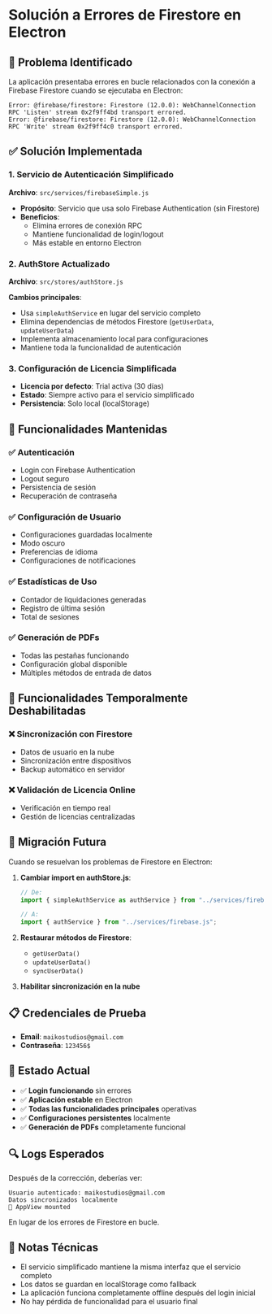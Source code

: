# Solución a Errores de Firestore en Electron

## 🚨 Problema Identificado

La aplicación presentaba errores en bucle relacionados con la conexión a Firebase Firestore cuando se ejecutaba en Electron:

```
Error: @firebase/firestore: Firestore (12.0.0): WebChannelConnection RPC 'Listen' stream 0x2f9ff4bd transport errored.
Error: @firebase/firestore: Firestore (12.0.0): WebChannelConnection RPC 'Write' stream 0x2f9ff4c0 transport errored.
```

## ✅ Solución Implementada

### 1. Servicio de Autenticación Simplificado

**Archivo**: `src/services/firebaseSimple.js`

- **Propósito**: Servicio que usa solo Firebase Authentication (sin Firestore)
- **Beneficios**: 
  - Elimina errores de conexión RPC
  - Mantiene funcionalidad de login/logout
  - Más estable en entorno Electron

### 2. AuthStore Actualizado

**Archivo**: `src/stores/authStore.js`

**Cambios principales**:
- Usa `simpleAuthService` en lugar del servicio completo
- Elimina dependencias de métodos Firestore (`getUserData`, `updateUserData`)
- Implementa almacenamiento local para configuraciones
- Mantiene toda la funcionalidad de autenticación

### 3. Configuración de Licencia Simplificada

- **Licencia por defecto**: Trial activa (30 días)
- **Estado**: Siempre activo para el servicio simplificado
- **Persistencia**: Solo local (localStorage)

## 🔧 Funcionalidades Mantenidas

### ✅ Autenticación
- Login con Firebase Authentication
- Logout seguro
- Persistencia de sesión
- Recuperación de contraseña

### ✅ Configuración de Usuario
- Configuraciones guardadas localmente
- Modo oscuro
- Preferencias de idioma
- Configuraciones de notificaciones

### ✅ Estadísticas de Uso
- Contador de liquidaciones generadas
- Registro de última sesión
- Total de sesiones

### ✅ Generación de PDFs
- Todas las pestañas funcionando
- Configuración global disponible
- Múltiples métodos de entrada de datos

## 🚫 Funcionalidades Temporalmente Deshabilitadas

### ❌ Sincronización con Firestore
- Datos de usuario en la nube
- Sincronización entre dispositivos
- Backup automático en servidor

### ❌ Validación de Licencia Online
- Verificación en tiempo real
- Gestión de licencias centralizadas

## 🔄 Migración Futura

Cuando se resuelvan los problemas de Firestore en Electron:

1. **Cambiar import en authStore.js**:
   ```javascript
   // De:
   import { simpleAuthService as authService } from "../services/firebaseSimple.js";
   
   // A:
   import { authService } from "../services/firebase.js";
   ```

2. **Restaurar métodos de Firestore**:
   - `getUserData()`
   - `updateUserData()`
   - `syncUserData()`

3. **Habilitar sincronización en la nube**

## 📋 Credenciales de Prueba

- **Email**: `maikostudios@gmail.com`
- **Contraseña**: `123456$`

## 🎯 Estado Actual

- ✅ **Login funcionando** sin errores
- ✅ **Aplicación estable** en Electron
- ✅ **Todas las funcionalidades principales** operativas
- ✅ **Configuraciones persistentes** localmente
- ✅ **Generación de PDFs** completamente funcional

## 🔍 Logs Esperados

Después de la corrección, deberías ver:
```
Usuario autenticado: maikostudios@gmail.com
Datos sincronizados localmente
🚀 AppView mounted
```

En lugar de los errores de Firestore en bucle.

## 📝 Notas Técnicas

- El servicio simplificado mantiene la misma interfaz que el servicio completo
- Los datos se guardan en localStorage como fallback
- La aplicación funciona completamente offline después del login inicial
- No hay pérdida de funcionalidad para el usuario final
